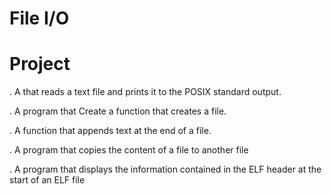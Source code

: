 # File I/O

# Project

. A that reads a text file and prints it to the POSIX standard output.

. A program that Create a function that creates a file.

. A function that appends text at the end of a file.

. A program that copies the content of a file to another file

. A program that displays the information contained in the ELF header at the start of an ELF file
